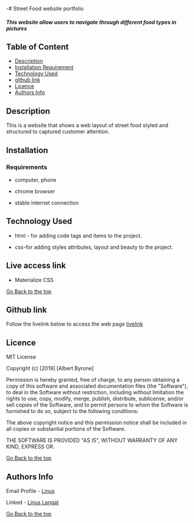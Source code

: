 -# Street Food website portfolio

##### This website allow users to navigate through different food types in pictures

## Table of Content

+ [Description](#description)
+ [Installation Requirement](#Installation)
+ [Technology Used](#technology-used)
+ [github link](#github-link)
+ [Licence](#licence)
+ [Authors Info](#author-Info)

## Description
<p>This is  a website that shows a web layout of street food styled and structured to captured customer attention.</p>

## Installation

### Requirements

* computer, phone

* chrome browser

* stable internet connection

## Technology Used
* html - for adding code tags and items to the project.

* css-for adding styles attributes, layout and beauty to the project.

## Live access link
* Materialize CSS

[Go Back to the top](#description)

## Github link
Follow the livelink below to access the web page
[livelink](https://lenus254.github.io/street-food/)

## Licence

MIT License

Copyright (c) [2019] [Albert Byrone]

Permission is hereby granted, free of charge, to any person obtaining a copy
of this software and associated documentation files (the "Software"), to deal
in the Software without restriction, including without limitation the rights
to use, copy, modify, merge, publish, distribute, sublicense, and/or sell
copies of the Software, and to permit persons to whom the Software is
furnished to do so, subject to the following conditions:

The above copyright notice and this permission notice shall be included in all
copies or substantial portions of the Software.

THE SOFTWARE IS PROVIDED "AS IS", WITHOUT WARRANTY OF ANY KIND, EXPRESS OR.

[Go Back to the top](#description)

## Authors Info

Email Profile - [Linus](inus.cheruiyot@student.moringaschool.com)

Linked - [Linus Langat](inus.cheruiyot@student.moringaschool.com)

[Go Back to the top](#description)